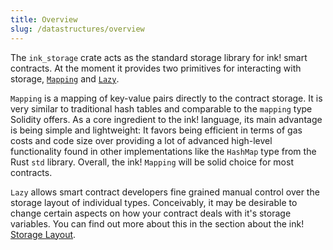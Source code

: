 ```yaml
---
title: Overview
slug: /datastructures/overview
---
```


The `ink_storage` crate acts as the standard storage library for ink! smart contracts.
At the moment it provides two primitives for interacting with storage, 
[`Mapping`](https://docs.rs/ink_storage/4.0.0-beta.1/ink_storage/struct.Mapping.html)
and [`Lazy`](https://docs.rs/ink_storage/4.0.0-beta.1/ink_storage/struct.Lazy.html).

`Mapping` is a mapping of key-value pairs directly to the contract storage. It is very 
similar to traditional hash tables and comparable to the `mapping` type Solidity offers.
As a core ingredient to the ink! language, its main advantage is being simple and 
lightweight: It favors being efficient in terms of gas costs and code size 
over providing a lot of advanced high-level functionality found in other implementations 
like the `HashMap` type from the Rust `std` library.
Overall, the ink! `Mapping` will be solid choice for most contracts.

`Lazy` allows smart contract developers fine grained manual control over the storage 
layout of individual types. Conceivably, it may be desirable to change certain aspects
on how your contract deals with it's storage variables. You can find out more about this
in the section about the ink!
[Storage Layout](https://use.ink/versioned_docs/version-4.0.0-alpha.1/datastructures/storage-layout).
